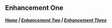 ## Enhancement One

##### [Home](https://edwardhelmick.github.io/index.html)  |  [Enhancement Two](https://edwardhelmick.github.io/EnhancementTwo.html)  |  [Enhancement Three](https://edwardhelmick.github.io/EnhancementThree.html)
